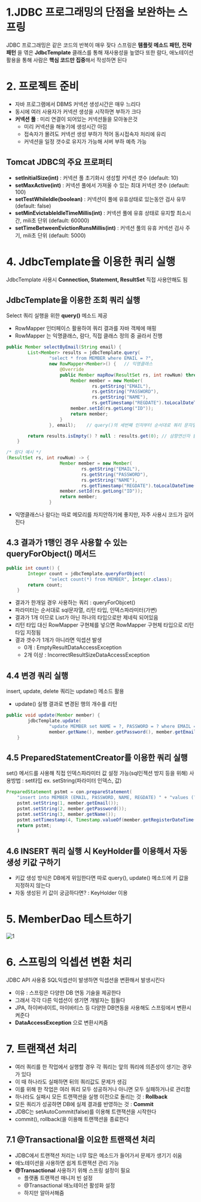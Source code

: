 # 1.JDBC 프로그래밍의 단점을 보완하는 스프링

JDBC 프로그래밍은 같은 코드의 반복이 매우 잦다
스프링은 **템플릿 메소드 패턴, 전략 패턴** 을 엮은 **JdbcTemplate** 클래스를 통해 재사용성을 높였다
또한 람다, 애노테이션 활용을 통해 사람은 **핵심 코드만 집중**해서 작성하면 된다

# 2. 프로젝트 준비

- 자바 프로그램에서 DBMS 커넥션 생성시간은 매우 느리다
- 동시에 여러 사용자가 커넥션 생성을 시작하면 부하가 크다
- **커넥션 풀** : 미리 연결이 되어있는 커넥션들을 모아놓은것
  - 미리 커넥션을 해놓기에 생성시간 아낌
  - 접속자가 몰려도 커넥션 생성 부하가 적어 동시접속자 처리에 유리
  - 커넥션을 일정 갯수로 유지가 가능해 서버 부하 예측 가능

## Tomcat JDBC의 주요 프로퍼티
- **setInitialSize(int)** : 커넥션 풀 초기화시 생성할 커넥션 갯수 (default: 10)
- **setMaxActive(int)** : 커넥션 풀에서 가져올 수 있는 최대 커넥션 갯수 (default: 100)
- **setTestWhileIdle(boolean)** : 커넥션이 풀에 유휴상태로 있는동안 검사 유무 (default: false)
- **setMinEvictableIdleTimeMillis(int)** : 커넥션 풀에 유휴 상태로 유지할 최소시간, mili초 단위 (default: 60000)
- **setTimeBetweenEvictionRunsMillis(int)** : 커넥션 풀의 유휴 커넥션 검사 주기, mili초 단위 (default: 5000)

# 4. JdbcTemplate을 이용한 쿼리 실행

JdbcTemplate 사용시 **Connection, Statement, ResultSet** 직접 사용안해도 됨

## JdbcTemplate을 이용한 조회 쿼리 실행
Select 쿼리 실행을 위한 **query()** 메소드 제공
- RowMapper 인터페이스 활용하여 쿼리 결과를 자바 객체에 매핑
- RowMapper 는 익명클래스, 람다, 직접 클래스 정의 중 골라서 진행

```java
public Member selectByEmail(String email) {
		List<Member> results = jdbcTemplate.query(
				"select * from MEMBER where EMAIL = ?",
				new RowMapper<Member>() {   // 익명클래스
					@Override
					public Member mapRow(ResultSet rs, int rowNum) throws SQLException {
						Member member = new Member(
								rs.getString("EMAIL"),
								rs.getString("PASSWORD"),
								rs.getString("NAME"),
								rs.getTimestamp("REGDATE").toLocalDateTime());
						member.setId(rs.getLong("ID"));
						return member;
					}
				}, email);    // query()의 세번째 인자부터 순서대로 쿼리 문자열의 ?(인덱스 파라미터)에 들어감   

		return results.isEmpty() ? null : results.get(0); // 삼항연산자 활용
	}
```
```java
/* 람다 예시 */
(ResultSet rs, int rowNum) -> {
					Member member = new Member(
							rs.getString("EMAIL"),
							rs.getString("PASSWORD"),
							rs.getString("NAME"),
							rs.getTimestamp("REGDATE").toLocalDateTime());
					member.setId(rs.getLong("ID"));
					return member;
				}
```
- 익명클래스나 람다는 따로 메모리를 차지안하기에 좋지만, 자주 사용시 코드가 길어진다

## 4.3 결과가 1행인 경우 사용할 수 있는 queryForObject() 메서드

```java
public int count() {
		Integer count = jdbcTemplate.queryForObject(
				"select count(*) from MEMBER", Integer.class);
		return count;
	}
```
- 결과가 한개일 경우 사용하는 쿼리 : queryForObjcet()
- 파라미터는 순서대로 sql문자열, 리턴 타입, 인덱스파라미터(가변)
- 결과가 1개 이므로 List가 아닌 하나의 타입으로만 제네릭 되어있음
- 리턴 타입 대신 RowMapper 구현체를 넣으면 RowMapper 구현체 타입으로 리턴타입 지정됨
- 결과 갯수가 1개가 아니라면 익셉션 발생
  - 0개 : EmptyResultDataAccessException
  - 2개 이상 : IncorrectResultSizeDataAccessException

## 4.4 변경 쿼리 실행
insert, update, delete 쿼리는 update() 메소드 활용
- update() 실행 결과로 변경된 행의 개수를 리턴
```java
public void update(Member member) {
		jdbcTemplate.update(
				"update MEMBER set NAME = ?, PASSWORD = ? where EMAIL = ?",
				member.getName(), member.getPassword(), member.getEmail());
	}
```

## 4.5 PreparedStatementCreator를 이용한 쿼리 실행
set() 메서드를 사용해 직접 인덱스파라미터 값 설정 가능(sql인젝션 방지 등을 위해)
사용방법 : set타입 ex. setString(파라미터 인덱스, 값)

```java
PreparedStatement pstmt = con.prepareStatement(
	"insert into MEMBER (EMAIL, PASSWORD, NAME, REGDATE) " + "values (?, ?, ?, ?)");
	pstmt.setString(1, member.getEmail());
	pstmt.setString(2, member.getPassword());
	pstmt.setString(3, member.getName());
	pstmt.setTimestamp(4, Timestamp.valueOf(member.getRegisterDateTime()));
	return pstmt;
	)
```

## 4.6 INSERT 쿼리 실행 시 KeyHolder를 이용해서 자동 생성 키값 구하기
- 키값 생성 방식은 DB에게 위임한다면 따로 query(), update() 메소드에 키 값을 지정하지 않는다 
- 자동 생성된 키 값이 궁금하다면? : KeyHolder 이용

# 5. MemberDao 테스트하기

![1](https://user-images.githubusercontent.com/69251780/164974100-56ee8df8-3bb8-4cee-9f87-44eb8f4c80b7.PNG)

# 6. 스프링의 익셉션 변환 처리

JDBC API 사용중 SQL익셉션이 발생하면 익셉션을 변환해서 발생시킨다
- 이유 : 스프링은 다양한 DB 연동 기술을 제공한다
- 그래서 각각 다른 익셉션이 생기면 개발자는 힘들다
- JPA, 하이버네이트, 마이바티스 등 다양한 DB연동을 사용해도 스프링에서 변환시켜준다
- **DataAccessException** 으로 변환시켜줌

# 7. 트랜잭션 처리

- 여러 쿼리를 한 작업에서 실행할 경우 각 쿼리는 앞의 쿼리에 의존성이 생기는 경우가 있다
- 이 때 하나라도 실패하면 뒤의 쿼리값도 문제가 생김
- 이를 위해 한 작업은 여러 쿼리 모두 성공하거나 아니면 모두 실패하거나로 관리함
- 하나라도 실패시 모든 트랜잭션을 실행 이전으로 돌리는 것 : **Rollback**
- 모든 쿼리가 성공하면 DB에 실제 결과를 반영하는 것 : **Commit**
- JDBC는 setAutoCommit(false)를 이용해 트랜잭션을 시작한다
- commit(), rollback(을 이용해 트랜잭션을 종료한다

## 7.1 @Transactional을 이요한 트랜잭션 처리
- JDBC에서 트랜잭션 처리는 너무 많은 메소드가 들어가서 문제가 생기기 쉬움
- 애노테이션을 사용하면 쉽게 트랜잭션 관리 가능
- **@Transactional** 사용하기 위해 스프링 설정이 필요
	- 플랫폼 트랜잭션 매니저 빈 설정
	- @Transactional 애노테이션 활성화 설정
	- 하지만 알아서해줌






